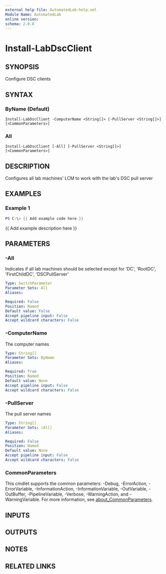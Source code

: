```yaml
---
external help file: AutomatedLab-help.xml
Module Name: AutomatedLab
online version:
schema: 2.0.0
---
```


# Install-LabDscClient

## SYNOPSIS
Configure DSC clients

## SYNTAX

### ByName (Default)
```
Install-LabDscClient -ComputerName <String[]> [-PullServer <String[]>] [<CommonParameters>]
```

### All
```
Install-LabDscClient [-All] [-PullServer <String[]>] [<CommonParameters>]
```

## DESCRIPTION
Configures all lab machines' LCM to work with the lab's DSC pull server

## EXAMPLES

### Example 1
```powershell
PS C:\> {{ Add example code here }}
```

{{ Add example description here }}

## PARAMETERS

### -All
Indicates if all lab machines should be selected except for 'DC', 'RootDC', 'FirstChildDC', 'DSCPullServer'

```yaml
Type: SwitchParameter
Parameter Sets: All
Aliases:

Required: False
Position: Named
Default value: False
Accept pipeline input: False
Accept wildcard characters: False
```

### -ComputerName
The computer names

```yaml
Type: String[]
Parameter Sets: ByName
Aliases:

Required: True
Position: Named
Default value: None
Accept pipeline input: False
Accept wildcard characters: False
```

### -PullServer
The pull server names

```yaml
Type: String[]
Parameter Sets: (All)
Aliases:

Required: False
Position: Named
Default value: None
Accept pipeline input: False
Accept wildcard characters: False
```

### CommonParameters
This cmdlet supports the common parameters: -Debug, -ErrorAction, -ErrorVariable, -InformationAction, -InformationVariable, -OutVariable, -OutBuffer, -PipelineVariable, -Verbose, -WarningAction, and -WarningVariable. For more information, see [about_CommonParameters](http://go.microsoft.com/fwlink/?LinkID=113216).

## INPUTS

## OUTPUTS

## NOTES

## RELATED LINKS
